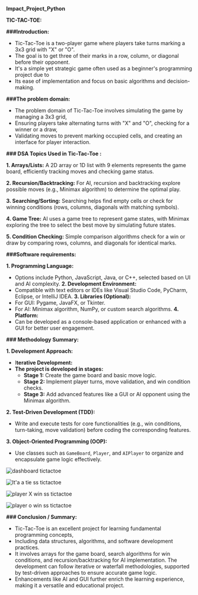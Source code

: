 **Impact_Project_Python**

**TIC-TAC-TOE:**

**###Introduction:**
- Tic-Tac-Toe is a two-player game where players take turns marking a 3x3 grid with "X" or "O". 
- The goal is to get three of their marks in a row, column, or diagonal before their opponent. 
- It's a simple yet strategic game often used as a beginner's programming project due to 
- Its ease of implementation and focus on basic algorithms and decision-making.

**###The problem domain:**
- The problem domain of Tic-Tac-Toe involves simulating the game by managing a 3x3 grid, 
- Ensuring players take alternating turns with "X" and "O", checking for a winner or a draw, 
- Validating moves to prevent marking occupied cells, and creating an interface for player interaction.

**### DSA Topics Used in Tic-Tac-Toe :**

**1. Arrays/Lists:** A 2D array or 1D list with 9 elements represents the game board, efficiently tracking moves and checking game status.

**2. Recursion/Backtracking:** For AI, recursion and backtracking explore possible moves (e.g., Minimax algorithm) to determine the optimal play.

**3. Searching/Sorting:** Searching helps find empty cells or check for winning conditions (rows, columns, diagonals with matching symbols).

**4. Game Tree:** AI uses a game tree to represent game states, with Minimax exploring the tree to select the best move by simulating future states.

**5. Condition Checking:** Simple comparison algorithms check for a win or draw by comparing rows, columns, and diagonals for identical marks.

**###Software requirements:**

**1. Programming Language:** 
   - Options include Python, JavaScript, Java, or C++, selected based on UI and AI complexity.
**2. Development Environment:** 
   - Compatible with text editors or IDEs like Visual Studio Code, PyCharm, Eclipse, or IntelliJ IDEA.
**3. Libraries (Optional):**
   - For GUI: Pygame, JavaFX, or Tkinter.
   - For AI: Minimax algorithm, NumPy, or custom search algorithms.
**4. Platform:** 
   - Can be developed as a console-based application or enhanced with a GUI for better user engagement.

**### Methodology Summary:**

**1. Development Approach:**
   - I**terative Development:**
   - **The project is developed in stages:**
     - **Stage 1:** Create the game board and basic move logic.
     - **Stage 2:** Implement player turns, move validation, and win condition checks.
     - **Stage 3:** Add advanced features like a GUI or AI opponent using the Minimax algorithm.

**2. Test-Driven Development (TDD):**
   - Write and execute tests for core functionalities (e.g., win conditions, turn-taking, move validation) before coding the corresponding features.

**3. Object-Oriented Programming (OOP):** 
   - Use classes such as `GameBoard`, `Player`, and `AIPlayer` to organize and encapsulate game logic effectively.

![dashboard tictactoe](https://github.com/user-attachments/assets/6ab22e4f-70ce-4a17-8ae6-8a2103ed6d0c)

![It'a a tie ss tictactoe](https://github.com/user-attachments/assets/2eaf6b0e-587d-441f-834f-e594704301be)

![player X win ss tictactoe](https://github.com/user-attachments/assets/9bf4dd38-eb48-445e-a324-56dc3f941c92)

![player o win ss tictactoe](https://github.com/user-attachments/assets/811bf257-a2c2-4e6d-a38d-7d8b9dd0f88c)

**### Conclusion / Summary:**
- Tic-Tac-Toe is an excellent project for learning fundamental programming concepts, 
- Including data structures, algorithms, and software development practices. 
- It involves arrays for the game board, search algorithms for win conditions, and recursion/backtracking for AI implementation. 
   The development can follow iterative or waterfall methodologies, supported by test-driven approaches to ensure accurate game logic. 
- Enhancements like AI and GUI further enrich the learning experience, making it a versatile and educational project.
